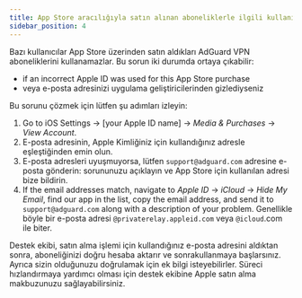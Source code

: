 ```yaml
---
title: App Store aracılığıyla satın alınan aboneliklerle ilgili kullanım sorunları
sidebar_position: 4
---
```


Bazı kullanıcılar App Store üzerinden satın aldıkları AdGuard VPN aboneliklerini kullanamazlar. Bu sorun iki durumda ortaya çıkabilir:

- if an incorrect Apple ID was used for this App Store purchase
- veya e-posta adresinizi uygulama geliştiricilerinden gizlediyseniz

Bu sorunu çözmek için lütfen şu adımları izleyin:

1. Go to iOS Settings → [your Apple ID name] → *Media & Purchases* → *View Account*.
1. E-posta adresinin, Apple Kimliğiniz için kullandığınız adresle eşleştiğinden emin olun.
1. E-posta adresleri uyuşmuyorsa, lütfen `support@adguard.com` adresine e-posta gönderin: sorununuzu açıklayın ve App Store için kullanılan adresi bize bildirin.
1. If the email addresses match, navigate to *Apple ID* → *iCloud* → *Hide My Email*, find our app in the list, copy the email address, and send it to `support@adguard.com` along with a description of your problem. Genellikle böyle bir e-posta adresi `@privaterelay.appleid.com` veya `@icloud`.com ile biter.

Destek ekibi, satın alma işlemi için kullandığınız e-posta adresini aldıktan sonra, aboneliğinizi doğru hesaba aktarır ve sonrakullanmaya başlarsınız. Ayrıca sizin olduğunuzu doğrulamak için ek bilgi isteyebilirler. Süreci hızlandırmaya yardımcı olması için destek ekibine Apple satın alma makbuzunuzu sağlayabilirsiniz.
